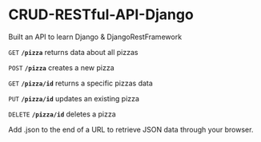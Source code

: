 # CRUD-RESTful-API-Django

Built an API to learn Django & DjangoRestFramework

`GET`      **`/pizza`** returns data about all pizzas

`POST`     **`/pizza`** creates a new pizza

`GET`      **`/pizza/id`** returns a specific pizzas data

`PUT`    **`/pizza/id`** updates an existing pizza

`DELETE`   **`/pizza/id`** deletes a pizza

Add .json to the end of a URL to retrieve JSON data through your browser.
